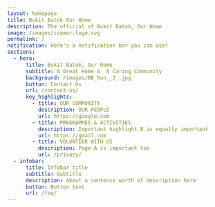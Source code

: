 ```yaml
---
layout: homepage
title: Bukit Batok Our Home
description: The official of Bukit Batok, Our Home
image: /images/isomer-logo.svg
permalink: /
notification: Here's a notification bar you can use!
sections:
  - hero:
      title: Bukit Batok, Our Home
      subtitle: A Great Home &  A Caring Community
      background: /images/BB_Sun__3_.jpg
      button: Contact Us
      url: /contact-us/
      key_highlights:
        - title: OUR COMMUNITY
          description: OUR PEOPLE
          url: https://google.com
        - title: PROGRAMMES & ACTIVITIES
          description: Important highlight B is equally important
          url: https://gmail.com
        - title: VOLUNTEER WITH US
          description: Page A is important too
          url: /privacy/
  - infobar:
      title: Infobar title
      subtitle: Subtitle
      description: About a sentence worth of description here
      button: Button text
      url: /faq/
---
```

